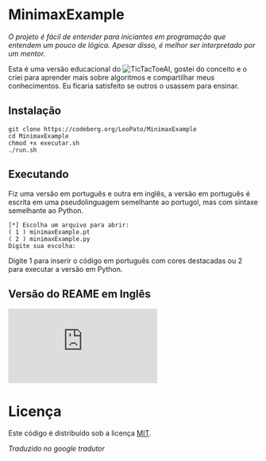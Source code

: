 # MinimaxExample
_O projeto é fácil de entender para iniciantes em programação que entendem um pouco de lógica. Apesar disso, é melhor ser interpretado por um mentor._

Esta é uma versão educacional do ![TicTacToeAI](https://codeberg.org/LeoPato/TicTacToeAI), gostei do conceito e o criei para aprender mais sobre algoritmos e compartilhar meus conhecimentos.
Eu ficaria satisfeito se outros o usassem para ensinar.

## Instalação
```
git clone https://codeberg.org/LeoPato/MinimaxExample
cd MinimaxExample
chmod +x executar.sh
./run.sh
```

## Executando
Fiz uma versão em português e outra em inglês, a versão em português é escrita em uma pseudolinguagem semelhante ao portugol, mas com sintaxe semelhante ao Python.
```
[*] Escolha um arquivo para abrir:
( 1 ) minimaxExample.pt
( 2 ) minimaxExample.py
Digite sua escolha:
```
Digite 1 para inserir o código em português com cores destacadas ou 2 para executar a versão em Python.

## Versão do REAME em Inglês
![README.md](https://codeberg.org/LeoPato/MinimaxExample/src/branch/main/README.md)

# Licença
Este código é distribuído sob a licença [MIT](https://codeberg.org/LeoPato/MinimaxExample/src/branch/main/LICENSE).

_Traduzido no google tradutor_